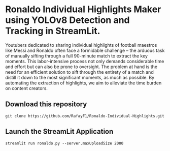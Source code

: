 # Ronaldo Individual Highlights Maker using YOLOv8 Detection and Tracking in StreamLit.

Youtubers dedicated to sharing individual highlights of football maestros like Messi and Ronaldo often face a formidable challenge – the arduous task of manually sifting through a full 90-minute match to extract the key moments. This labor-intensive process not only demands considerable time and effort but can also be prone to oversight. The problem at hand is the need for an efficient solution to sift through the entirety of a match and distill it down to the most significant moments, as much as possible. By automating the extraction of highlights, we aim to alleviate the time burden on content creators.

## Download this repository

```
git clone https://github.com/RafayF1/Ronaldo-Individual-Highlights.git
```

## Launch the StreamLit Application

```
streamlit run ronaldo.py --server.maxUploadSize 2000
```
